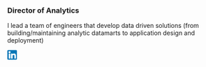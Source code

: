 ### Director of Analytics
I lead a team of engineers that develop data driven solutions (from building/maintaining analytic datamarts to application design and deployment)

<a href="https://www.linkedin.com/in/jeremy-yeamans-a8193976/" target="_blank"><img align="left" alt="Jeremy Y | LinkedIn" width="22px" src="https://github.com/jehremmy/jehremmy/blob/main/linkedin.png" />

<!--
**jehremmy/jehremmy** is a ✨ _special_ ✨ repository because its `README.md` (this file) appears on your GitHub profile.

Here are some ideas to get you started:

- 🔭 I’m currently working on ...
- 🌱 I’m currently learning ...
- 👯 I’m looking to collaborate on ...
- 🤔 I’m looking for help with ...
- 💬 Ask me about ...
- 📫 How to reach me: ...
- 😄 Pronouns: ...
- ⚡ Fun fact: ...
-->
